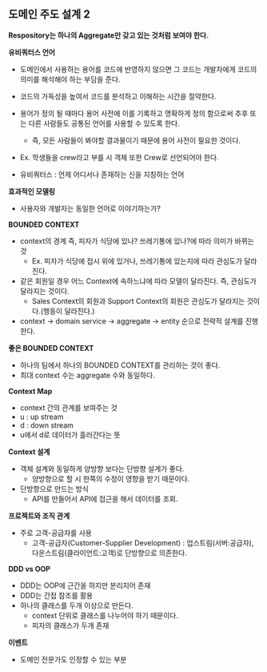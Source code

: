 ## 도메인 주도 설계 2

**Respository는 하나의 Aggregate만 갖고 있는 것처럼 보여야 한다.**



**유비쿼터스 언어**

- 도메인에서 사용하는 용어를 코드에 반영하지 않으면 그 코드는 개발자에게 코드의 의미를 해석해야 하는 부담을 준다.
- 코드의 가독성을 높여서 코드를 분석하고 이해하는 시간을 절약한다.
- 용어가 정의 될 때마다 용어 사전에 이를 기록하고 명확하게 정의 함으로써 추후 또는 다른 사람들도 공통된 언어를 사용할 수 있도록 한다.
  - 즉, 모든 사람들이 봐야할 결과물이기 때문에 용어 사전이 필요한 것이다.
- Ex. 학생들을 crew라고 부를 시 객체 또한 Crew로 선언되어야 한다.

- 유비쿼터스 : 언제 어디서나 존재하는 신을 지칭하는 언어



**효과적인 모델링**

- 사용자와 개발자는 동일한 언어로 이야기하는가?



**BOUNDED CONTEXT**

- context의 경계 즉, 피자가 식당에 있나? 쓰레기통에 있나?에 따라 의미가 바뀌는 것
  - Ex. 피자가 식당에 접시 위에 있거나, 쓰레기통에 있는지에 따라 관심도가 달라진다.
- 같은 회원일 경우 어느 Context에 속하느냐에 따라 모델이 달라진다. 즉, 관심도가 달라지는 것이다.
  - Sales Context의 회원과 Support Context의 회원은 관심도가 달라지는 것이다.(행동이 달라진다.)
- context -> domain service -> aggregate -> entity 순으로 전략적 설계를 진행한다.



**좋은 BOUNDED CONTEXT**

- 하나의 팀에서 하나의 BOUNDED CONTEXT를 관리하는 것이 좋다.
- 최대 context 수는 aggregate 수와 동일하다.



**Context Map**

- context 간의 관계를 보여주는 것
- u : up stream
- d : down stream
- u에서 d로 데이터가 흘러간다는 뜻



**Context 설계**

- 객체 설계와 동일하게 양방향 보다는 단방향 설계가 좋다.
  - 양방향으로 할 시 한쪽의 수정이 영향을 받기 때문이다.
- 단방향으로 만드는 방식
  - API를 만들어서 API에 접근을 해서 데이터를 조회.



**프로젝트와 조직 관계**

- 주로 고객-공급자를 사용
  - 고객-공급자(Customer-Supplier Development) : 업스트림(서버:공급자), 다운스트림(클라이언트:고객)로 단방향으로 의존한다.



**DDD vs OOP**

- DDD는 OOP에 근간을 하지만 분리지어 존재
- DDD는 간접 참조를 활용
- 하나의 클래스를 두개 이상으로 만든다.
  - context 단위로 클래스를 나누어야 하기 때문이다.
  - 피자의 클래스가 두개 존재



**이벤트**

- 도메인 전문가도 인정할 수 있는 부분



